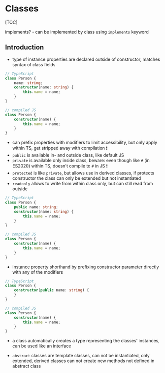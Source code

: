 # Classes

[TOC]

<!-- ToDo: Finish -->
implements? - can be implemented by class using `implements` keyword

## Introduction

- type of instance properties are declared outside of constructor, matches syntax of class fields

```typescript
// TypeScript
class Person {
    name: string;
    constructor(name: string) {
        this.name = name;
    }
}

// compiled JS
class Person {
    constructor(name) {
        this.name = name;
    }
}
```

- can prefix properties with modifiers to limit accessibility, but only apply within TS, get stripped away with compilation ❗️
- `public` is available in- and outside class, like default JS
- `private` is available only inside class, beware: even though like `#` (in ES2020) within TS, doesn't compile to `#` in JS ❗️
- `protected` is like `private`, but allows use in derived classes, if protects constructor the class can only be extended but not instantiated
- `readonly` allows to write from within class only, but can still read from outside

```typescript
// TypeScript
class Person {
    public name: string;
    constructor(name: string) {
        this.name = name;
    }
}

// compiled JS
class Person {
    constructor(name) {
        this.name = name;
    }
}
```

- instance property shorthand by prefixing constructor parameter directly with any of the modifiers

```typescript
// TypeScript
class Person {
    constructor(public name: string) {
    }
}

// compiled JS
class Person {
    constructor(name) {
        this.name = name;
    }
}
```

- a class automatically creates a type representing the classes' instances, can be used like an interface


- `abstract` classes are template classes, can not be instantiated, only extended, derived classes can not create new methods not defined in abstract class
